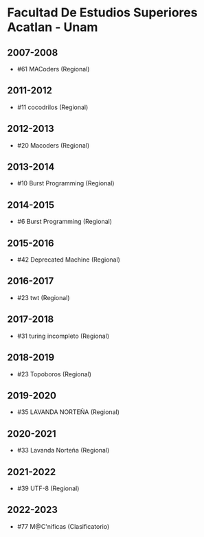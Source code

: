 # Facultad De Estudios Superiores Acatlan - Unam

## 2007-2008

- #61 MACoders (Regional)

## 2011-2012

- #11 cocodrilos (Regional)

## 2012-2013

- #20 Macoders (Regional)

## 2013-2014

- #10 Burst Programming (Regional)

## 2014-2015

- #6 Burst Programming (Regional)

## 2015-2016

- #42 Deprecated Machine (Regional)

## 2016-2017

- #23 twt (Regional)

## 2017-2018

- #31 turing incompleto (Regional)

## 2018-2019

- #23 Topoboros (Regional)

## 2019-2020

- #35 LAVANDA NORTEÑA (Regional)

## 2020-2021

- #33 Lavanda Norteña (Regional)

## 2021-2022

- #39 UTF-8 (Regional)

## 2022-2023

- #77 M@C'nificas  (Clasificatorio)


